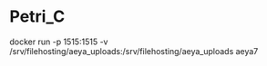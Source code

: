 # Petri_C
docker run -p 1515:1515 -v /srv/filehosting/aeya_uploads:/srv/filehosting/aeya_uploads aeya7
